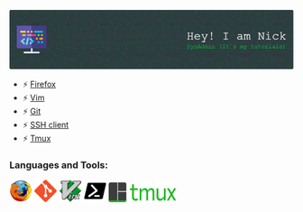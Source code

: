 ![Header](./img/github-nickgud-header-image.png)
<!---
- 👋 Hi, I’m @nickgud
- 👀 I’m interested in ...
- 🌱 I’m currently learning ...
- 💞️ I’m looking to collaborate on ...
- 📫 How to reach me ...
- 😄 Pronouns: ...
- ⚡ Fun fact: ...


nickgud/nickgud is a ✨ special ✨ repository because its `README.md` (this file) appears on your GitHub profile.
You can click the Preview link to take a look at your changes.
--->
[//]: # (<h3 align="left">Connect with me:</h3>)
[//]: # (<p align="left">)
[//]: # (<a href="your link" target="blank"><img align="center" src="https://cdn.jsdelivr.net/npm/simple-icons@3.0.1/icons/twitter.svg" alt="" height="30" width="40" /></a>)
[//]: # (<a href="your link" target="blank"><img align="center" src="https://cdn.jsdelivr.net/npm/simple-icons@3.0.1/icons/instagram.svg" alt="" height="30" width="40" /></a>)
[//]: # (</p>)
- ⚡ [Firefox](browser/shortcuts_firefox.md)
- ⚡ [Vim](vim/vim.md)
- ⚡ [Git](git/git.md)
- ⚡ [SSH client](git/SSH_client.md)
- ⚡ [Tmux](git/tmux.md)
<h3 align="left">Languages and Tools:</h3>
<p align="left">
   <a href="https://www.mozilla.org/" target="_blank"><img src="./img/firefox-original.svg" alt="firefox" width="40" height="40" /></a>
   <a href="https://git-scm.com/" target="_blank"><img src="./img/git-plain.svg" alt="git" width="40" height="40" /></a>
   <a href="https://www.vim.org/" target="_blank"><img src="./img/vim-original.svg" alt="vim" width="40" height="40" /></a>
   <a href="https://mobaxterm.mobatek.net/" target="_blank"><img src="./img/ssh-clients.svg" alt="mobaxterm" width="40" height="40" /></a>
   <a href="https://github.com/tmux/tmux/wiki/Getting-Started" target="_blank"><img src="./img/tmux-logo-medium.png" alt="tmux" width="120" height="35" /></a>
   </p>
